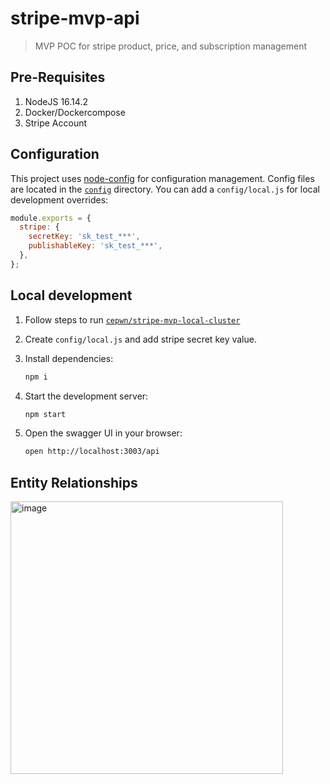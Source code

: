 # stripe-mvp-api

> MVP POC for stripe product, price, and subscription management

## Pre-Requisites

1. NodeJS 16.14.2
2. Docker/Dockercompose
3. Stripe Account

## Configuration

This project uses [node-config](https://github.com/lorenwest/node-config) for configuration management. Config files are located in the [`config`](./config) directory. You can add a `config/local.js` for local development overrides:

```js
module.exports = {
  stripe: {
    secretKey: 'sk_test_***',
    publishableKey: 'sk_test_***',
  },
};
```

## Local development

1. Follow steps to run [`cepwn/stripe-mvp-local-cluster`](https://github.com/cepwn/stripe-mvp-local-cluster)

2. Create `config/local.js` and add stripe secret key value.

3. Install dependencies:

   ```bash
   npm i
   ```

4. Start the development server:

   ```bash
   npm start
   ```

5. Open the swagger UI in your browser:

   ```bash
   open http://localhost:3003/api
   ```

## Entity Relationships

<img width="436" alt="image" src="https://user-images.githubusercontent.com/20140770/226176895-4a5baf81-6a97-44a0-8c1d-cea1344777c7.png">
